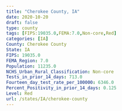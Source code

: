 ```yaml
---
title: "Cherokee County, IA"
date: 2020-10-20
draft: false
type: county
tags: [FIPS:19035.0,FEMA:7.0,Non-core,Red]
categories: [IA]
County: Cherokee County
State: IA
FIPS: 19035.0
FEMA_Region: 7.0
Population: 11235.0
NCHS_Urban_Rural_Classification: Non-core
Tests_in_prior_14_days: 713.0
Fourteen_day_test_rate_per_100000: 6346.0
Percent_Positivity_in_prior_14_days: 0.125
Level: Red
url: /states/IA/cherokee-county
---
```



